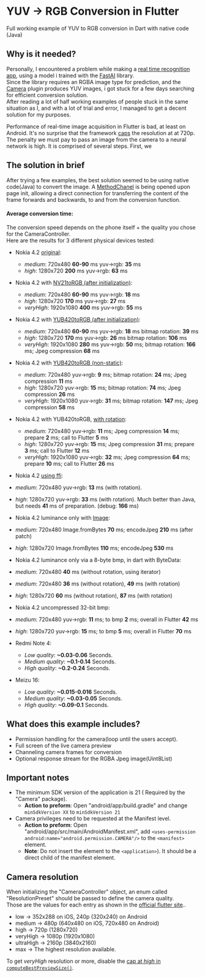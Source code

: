 # YUV -> RGB Conversion in Flutter

Full working example of YUV to RGB conversion in Dart with native code (Java)

## Why is it needed?
Personally, I encountered a problem while making a [real time recognition app](https://github.com/tomerblecher/fruit-recoginition-app), using a model i trained with the [FastAI](https://www.fast.ai/) library.  
Since the library requires an RGBA image type for prediction, and the [Camera](https://pub.dev/packages/camera) plugin produces YUV images, i got stuck for a few days searching for efficient conversion solution.  
After reading a lot of half working examples of people stuck in the same situation as I, and with a lot of trial and error, I managed to get a decent solution for my purposes.

Performance of real-time image acquisition in Flutter is bad, at least on Android.
It's no surprise that the framework [caps](https://github.com/mklim/plugins/blob/master/packages/camera/android/src/main/java/io/flutter/plugins/camera/CameraUtils.java#L28)
the resolution at  at 720p.
The penalty we must pay to pass an image from the camera to a neural network is high. It is comprised of several steps. First, we

## The solution in brief
After trying a few examples, the best solution seemed to be using native code(Java) to convert the image.
A [MethodChanel](https://flutter.dev/docs/development/platform-integration/platform-channels?tab=android-channel-java-tab) is being opened upon page init, allowing a direct connection for transferring the content of the frame forwards and backwards, to and from the conversion function.

#### Average conversion time:
The conversion speed depends on the phone itself + the quality you chose for the CameraController.  
Here are the results for 3 different physical devices tested:

* Nokia 4.2 [original](https://github.com/alexcohn/YUV_2_RGB/tree/909afee5062843e18f2fb9d3ea6e5ac43ecb8fcc):
  * *medium*: 720x480 **60-90** ms yuv->rgb: **35** ms
  * *high*: 1280x720 **200** ms yuv->rgb: **63** ms

* Nokia 4.2 with [NV21toRGB (after initialization)](https://github.com/alexcohn/YUV_2_RGB/tree/8a0d7dae74356a0528604c1756131bff9f4a24a6):
  * *medium*: 720x480 **60-90** ms yuv->rgb: **18** ms
  * *high*: 1280x720 **170** ms yuv->rgb: **27** ms
  * *veryHigh*: 1920x1080 **400** ms yuv->rgb: **55** ms

* Nokia 4.2 with [YUB420toRGB (after initialization)](https://github.com/alexcohn/YUV_2_RGB/tree/b3cee7d55e1497f4fc3802caaf9479326f4632b3):
  * *medium*: 720x480 **60-90** ms yuv->rgb: **18** ms bitmap rotation: **39** ms
  * *high*: 1280x720 **170** ms yuv->rgb: **26** ms bitmap rotation: **106** ms
  * *veryHigh*: 1920x1080 **280** ms yuv->rgb: **50** ms; bitmap rotation: **166** ms; Jpeg compression **68** ms

* Nokia 4.2 with [YUB420toRGB (non-static)](https://github.com/alexcohn/YUV_2_RGB/tree/b59b62d6fd91836f43b6892bb358df282e4643db):
  * *medium*: 720x480 yuv->rgb: **9** ms; bitmap rotation: **24** ms; Jpeg compression **11** ms
  * *high*: 1280x720 yuv->rgb: **15** ms; bitmap rotation: **74** ms; Jpeg compression **26** ms
  * *veryHigh*: 1920x1080 yuv->rgb: **31** ms; bitmap rotation: **147** ms; Jpeg compression **58** ms

* Nokia 4.2 with YUB420toRGB, [with rotation](https://github.com/alexcohn/YUV_2_RGB/tree/bf1b367a239f0f91e88f0456f36780a0642a5365):
  * *medium*: 720x480 yuv->rgb: **11** ms; Jpeg compression **14** ms; prepare **2** ms; call to Flutter **5** ms
  * *high*: 1280x720 yuv->rgb: **15** ms; Jpeg compression **31** ms; prepare **3** ms; call to Flutter **12** ms
  * *veryHigh*: 1920x1080 yuv->rgb: **32** ms; Jpeg compression **64** ms; prepare **10** ms; call to Flutter **26** ms

 * Nokia 4.2 [using ffi](https://github.com/Hugand/camera_tutorial.git):
  * *medium*: 720x480 yuv->rgb: **13** ms (with rotation).
  * *high*: 1280x720 yuv->rgb: **33** ms (with rotation). Much better than Java, but needs **41** ms of preparation. (debug: **166** ms)

 * Nokia 4.2 luminance only with [Image](https://github.com/brendan-duncan/image.git):
  * *medium*: 720x480 Image.fromBytes **70** ms; encodeJpeg **210** ms (after patch)
  * *high*: 1280x720 Image.fromBytes **110** ms; encodeJpeg **530** ms

 * Nokia 4.2 luminance only via a 8-byte bmp, in dart with ByteData:
  * *medium*: 720x480 **40** ms (without rotation, using iterator)
  * *medium*: 720x480 **36** ms (without rotation), **49** ms (with rotation)
  * *high*: 1280x720 **60** ms (without rotation), **87** ms (with rotation)

 * Nokia 4.2 uncompressed 32-bit bmp:
  * *medium*: 720x480 yuv->rgb: **11** ms; to bmp **2** ms; overall in Flutter **42** ms
  * *high*: 1280x720 yuv->rgb: **15** ms; to bmp **5** ms; overall in Flutter **70** ms

* Redmi Note 4:
  * *Low quality*: **~0.03-0.06** Seconds.
  * *Medium quality*: **~0.1-0.14** Seconds.
  * *High quality*: **~0.2-0.24** Seconds.

* Meizu 16:
  * *Low quality*: **~0.015-0.016** Seconds.
  * *Medium quality*: **~0.03-0.05** Seconds.
  * *High quality*: **~0.09-0.1** Seconds.
  
## What does this example includes?
* Permission handling for the camera(loop until the users accept).
* Full screen of the live camera preview
* Channeling camera frames for conversion
* Optional response stream for the RGBA Jpeg image(Uint8List)

## Important notes
* The minimum SDK version of the application is 21 ( Required by the "Camera" package).
  * **Action to preform**: Open "android/app/build.gradle" and change
   ```minSdkVersion XX``` to ```minSdkVersion 21```
* Camera privileges need to be requested at the Manifest level.
  * **Action to preform**: Open "android/app/src/main/AndroidManifest.xml",
add ```<uses-permission android:name="android.permission.CAMERA"/>``` to the ```<manifest>``` element.
  * **Note**: Do not insert the element to the ```<application>```). It should be a direct child of the manifest element.

## Camera resolution
When initializing the "CameraController" object, an enum called "ResolutionPreset" should be passed to define the camera quality.  
Those are the values for each entry as shown in the [official flutter site](https://pub.dev/documentation/camera/latest/camera/ResolutionPreset-class.html)..

* low → 352x288 on iOS, 240p (320x240) on Android
* medium → 480p (640x480 on iOS, 720x480 on Android)
* high → 720p (1280x720)
* veryHigh → 1080p (1920x1080)
* ultraHigh → 2160p (3840x2160)
* max → The highest resolution available.

To get *veryHigh* resolution or more, disable the [cap at *high* in `computeBestPreviewSize()`](https://github.com/mklim/plugins/blob/master/packages/camera/android/src/main/java/io/flutter/plugins/camera/CameraUtils.java#L28).

